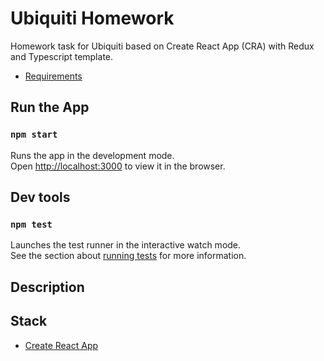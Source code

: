 # Ubiquiti Homework

Homework task for Ubiquiti based on Create React App (CRA) with Redux and Typescript template.

- [Requirements](./docs/homework-requirements.md)

## Run the App

### `npm start`

Runs the app in the development mode.\
Open [http://localhost:3000](http://localhost:3000) to view it in the browser.

## Dev tools

### `npm test`

Launches the test runner in the interactive watch mode.\
See the section about [running tests](https://facebook.github.io/create-react-app/docs/running-tests) for more information.

## Description

## Stack

- [Create React App](./docs/create-react-app.md)
